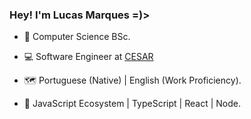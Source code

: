 <h3 align="left"> Hey! I'm Lucas Marques =)> </h3>

- 📝 Computer Science BSc.
 
- 💻 Software Engineer at [CESAR](https://www.cesar.org.br/)

- 🗺️ Portuguese (Native) | English (Work Proficiency).

- 🚀 JavaScript Ecosystem | TypeScript | React | Node.
<br>

